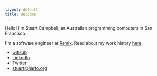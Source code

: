 ```yaml
---
layout: default
title: Welcome
---
```


Hello! I'm Stuart Campbell, an Australian programming computers in San Francisco.

I'm a software engineer at [Remix](https://www.remix.com). Read about my work
history [here](/work/).

<section id="contact-details">
<ul>
<li><a href="https://github.com/harto">GitHub</a></li>
<li><a href="https://www.linkedin.com/in/stuartwcampbell">LinkedIn</a></li>
<li><a href="https://twitter.com/stuart_harto">Twitter</a></li>
<li><a href="mailto:stuart@harto.org">stuart@harto.org</a></li>
</ul>
</section>
